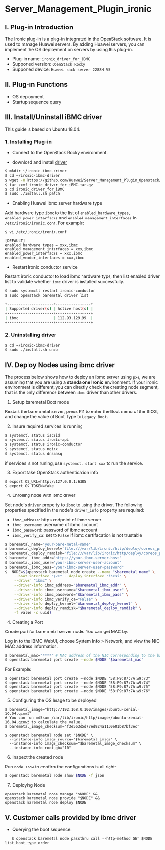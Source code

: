 # Server_Management_Plugin_ironic

## I. Plug-in Introduction

The Ironic plug-in is a plug-in integrated in the OpenStack software. It is used to manage Huawei servers. By adding Huawei servers, 
you can implement the OS deployment on servers by using this plug-in.

- Plug-in name: `ironic_driver_for_iBMC`
- Supported version: `OpenStack Rocky`
- Supported device: `Huawei rack server 2288H V5 `

## II. Plug-in Functions

- OS deployment
- Startup sequence query

## III. Install/Uninstall iBMC driver 
 
This guide is based on Ubuntu 18.04.
 
### 1. Installing Plug-in

- Connect to the OpenStack Rocky environment.

- download and install  [driver](https://github.com/Huawei/Server_Management_Plugin_Openstack)
```bash
$ mkdir ~/ironic-ibmc-driver
$ cd ~/ironic-ibmc-driver
$ wget -O https://github.com/Huawei/Server_Management_Plugin_Openstack/release/ironic_driver_for_iBMC.tar.gz
$ tar zxvf ironic_driver_for_iBMC.tar.gz
$ cd ironic_driver_for_iBMC
$ sudo ./install.sh patch
```   
   
- Enabling Huawei ibmc server hardware type

Add hardware type ``ibmc`` to the list of ``enabled_hardware_types``, ``enabled_power_interfaces`` and ``enabled_management_interfaces`` in ``/etc/ironic/ironic.conf``. For example:

```
$ vi /etc/ironic/ironic.conf

[DEFAULT]
enabled_hardware_types = xxx,ibmc
enabled_management_interfaces = xxx,ibmc
enabled_power_interfaces = xxx,ibmc
enabled_vendor_interfaces = xxx,ibmc
```

- Restart Ironic conductor service

Restart ironic conductor to load ibmc hardware type, then list enabled driver list to validate whether `ibmc` driver is installed successfully. 

```bash
$ sudo systemctl restart ironic-conductor
$ sudo openstack baremetal driver list

+---------------------+----------------+
| Supported driver(s) | Active host(s) |
+---------------------+----------------+
| ibmc                | 112.93.129.99  |
+---------------------+----------------+
```


### 2. Uninstalling driver


``` bash
$ cd ~/ironic-ibmc-driver
$ sudo ./install.sh undo	
```


## IV. Deploy Nodes using ibmc driver 

The process below shows how to deploy an ibmc server using `pxe`, we are assuming that you are using a **[standalone Ironic](https://docs.openstack.org/project-install-guide/baremetal/newton/standalone.html)** environment. If your ironic environment is different, you can directly check the creating node segment, that is the only difference between `ibmc` driver than other drivers.


1. Setup baremetal Boot mode

Restart the bare metal server, press F11 to enter the Boot menu of the BIOS, and change the value of Boot Type to `Legacy Boot`.


2. Insure required services is running

```bash
$ systemctl status iscsid
$ systemctl status ironic-api
$ systemctl status ironic-conductor
$ systemctl status nginx
$ systemctl status dnsmasq
```

if services is not runing, use `systemctl start xxx` to run the service.

3. Export fake OpenStack authentication info

```bash
$ export OS_URL=http://127.0.0.1:6385
$ export OS_TOKEN=fake
```

4. Enrolling node with ibmc driver

Set node's `driver` property to `ibmc` to using the driver.
The following properties specified in the node's `driver_info` property are required:
- `ibmc_address`: https endpoint of ibmc server
- `ibmc_username`: username of ibmc account 
- `ibmc_password`: password of ibmc account 
- `ibmc_verify_ca`: set to `False` if ibmc certifacation is not trustable

```bash
$ baremetal_name="your-bare-metal-name"
$ baremetal_deploy_kernel="file:///var/lib/ironic/http/deploy/coreos_production_pxe.vmlinuz"
$ baremetal_deploy_ramdisk="file:///var/lib/ironic/http/deploy/coreos_production_pxe_image-oem.cpio.gz"
$ baremetal_ibmc_addr="https://your-ibmc-server-host"
$ baremetal_ibmc_user="your-ibmc-server-user-account"
$ baremetal_ibmc_pass="your-ibmc-server-user-password"
$  NODE=$(openstack baremetal node create --name "$baremetal_name" \
    --boot-interface "pxe" --deploy-interface "iscsi" \
    --driver "ibmc" \
    --driver-info ibmc_address="$baremetal_ibmc_addr" \
    --driver-info ibmc_username="$baremetal_ibmc_user" \
    --driver-info ibmc_password="$baremetal_ibmc_pass" \
    --driver-info ibmc_verify_ca="False" \
    --driver-info deploy_kernel="$baremetal_deploy_kernel" \
    --driver-info deploy_ramdisk="$baremetal_deploy_ramdisk" \
    -f value -c uuid)
```

4. Creating a Port

Create port for bare metal server node. You can get MAC by: 

Log in to the iBMC WebUI, choose System Info > Network, and view the NIC MAC address information.

```bash
$ baremetal_mac="****" # MAC address of the NIC corresponding to the bare metal server
$ openstack baremetal port create --node $NODE "$baremetal_mac"
```

For Example:

```
$ openstack baremetal port create --node $NODE "58:F9:87:7A:A9:73"
$ openstack baremetal port create --node $NODE "58:F9:87:7A:A9:74"
$ openstack baremetal port create --node $NODE "58:F9:87:7A:A9:75"
$ openstack baremetal port create --node $NODE "58:F9:87:7A:A9:76"
```


5. Configuring the OS Image to be deployed 

```
$ baremetal_image="http://192.168.0.100/images/ubuntu-xenial-16.04.qcow2"
# You can run md5sum /var/lib/ironic/http/images/ubuntu-xenial-16.04.qcow2 to calculate the value.
$ baremetal_image_checksum="f3e563d5d77ed924a1130e01b87bf3ec" 

$ openstack baremetal node set "$NODE" \
  --instance-info image_source="$baremetal_image" \
  --instance-info image_checksum="$baremetal_image_checksum" \
  --instance-info root_gb="10"
```

6. Inspect the created node

Run `node show` to confirm the configurations is all right:

```bash
$ openstack baremetal node show $NODE -f json
```

7. Deploying Node

```
openstack baremetal node manage "$NODE" &&
openstack baremetal node provide "$NODE" &&
openstack baremetal node deploy $NODE 
```


## V. Customer calls provided by ibmc driver 

- Querying the boot sequence:

```
   $ openstack baremetal node passthru call --http-method GET $NODE list_boot_type_order
```

